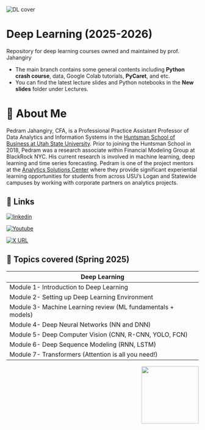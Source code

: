 ![DL cover](https://user-images.githubusercontent.com/19335954/210499958-e1230059-4b9c-4ea4-a5af-9901bd02ba18.png)


# Deep Learning (2025-2026)

Repository for deep learning courses owned and maintained by prof. Jahangiry

* The main branch contains some general contents including **Python crash course**, data, Google Colab tutorials, **PyCaret**, and etc.
* You can find the latest lecture slides and Python notebooks in the **New slides** folder under Lectures. 



# 🚀 About Me

Pedram Jahangiry, CFA,  is a Professional Practice Assistant Professor of Data Analytics and Information Systems in the [Huntsman School of Business at Utah State University](https://huntsman.usu.edu/directory/jahangiry-pedram). Prior to joining the Huntsman School in 2018, Pedram was a research associate within Financial Modeling Group at BlackRock NYC. His current research is involved in machine learning, deep learning and time series forecasting. 
Pedram is one of the project mentors at the [Analytics Solutions Center](https://huntsman.usu.edu/asc/index) where they provide significant experiential learning opportunities for students from across USU’s Logan and Statewide campuses by working with corporate partners on analytics projects.




## 🔗 Links

[![linkedin](https://img.shields.io/badge/LinkedIn-0A66C2?style=for-the-badge&logo=linkedin&logoColor=white)](https://www.linkedin.com/in/pedram-jahangiry-cfa-5778015a)

[![Youtube](https://img.shields.io/badge/youtube_channel-1DA1F2?style=for-the-badge&logo=youtube&logoColor=white&color=FF0000)](https://www.youtube.com/channel/UCNDElcuuyX-2pSatVBDpJJQ)

[![X URL](https://img.shields.io/twitter/url/https/twitter.com/PedramJahangiry.svg?style=social&label=Follow%20%40PedramJahangiry)](https://twitter.com/PedramJahangiry)





## 🎲 Topics covered (Spring 2025)

| **Deep Learning**                                                                              |
|--------------------------------------------------------------------------------------------------|
|Module 1- Introduction to Deep Learning |
|Module 2- Setting up Deep Learning Environment|
|Module 3- Machine Learning review (ML fundamentals + models)|
|Module 4- Deep Neural Networks (NN and DNN)|
|Module 5- Deep Computer Vision (CNN, R-CNN, YOLO, FCN)|
|Module 6- Deep Sequence Modeling (RNN, LSTM)|
|Module 7- Transformers (Attention is all you need!)|


<img src="images/Jahangirylogo.png" width=150 align="right">



